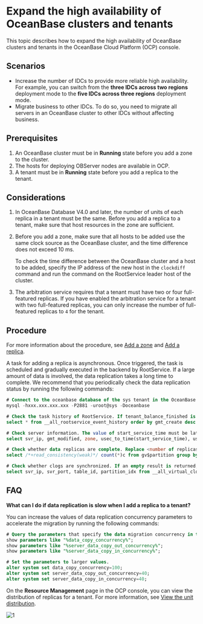 # Expand the high availability of OceanBase clusters and tenants

This topic describes how to expand the high availability of OceanBase clusters and tenants in the OceanBase Cloud Platform (OCP) console.

## Scenarios

* Increase the number of IDCs to provide more reliable high availability. For example, you can switch from the **three IDCs across two regions** deployment mode to the **five IDCs across three regions** deployment mode.
* Migrate business to other IDCs. To do so, you need to migrate all servers in an OceanBase cluster to other IDCs without affecting business.

## Prerequisites

1. An OceanBase cluster must be in **Running** state before you add a zone to the cluster.
2. The hosts for deploying OBServer nodes are available in OCP.
3. A tenant must be in **Running** state before you add a replica to the tenant.

## Considerations

1. In OceanBase Database V4.0 and later, the number of units of each replica in a tenant must be the same. Before you add a replica to a tenant, make sure that host resources in the zone are sufficient.

2. Before you add a zone, make sure that all hosts to be added use the same clock source as the OceanBase cluster, and the time difference does not exceed 10 ms.

   To check the time difference between the OceanBase cluster and a host to be added, specify the IP address of the new host in the `clockdiff` command and run the command on the RootService leader host of the cluster.

3. The arbitration service requires that a tenant must have two or four full-featured replicas. If you have enabled the arbitration service for a tenant with two full-featured replicas, you can only increase the number of full-featured replicas to `4` for the tenant.

## Procedure

For more information about the procedure, see [Add a zone](../600.cluster-functions/500.manage-a-zone/100.create-a-zone.md) and [Add a replica](../700.tenant-functions/1000.manage-tenant-replica/200.create-a-replica.md).

A task for adding a replica is asynchronous. Once triggered, the task is scheduled and gradually executed in the backend by RootService. If a large amount of data is involved, the data replication takes a long time to complete. We recommend that you periodically check the data replication status by running the following commands:

```SQL
# Connect to the oceanbase database of the sys tenant in the OceanBase cluster.
mysql -hxxx.xxx.xxx.xxx -P2881 -uroot@sys -Doceanbase

# Check the task history of RootService. If tenant_balance_finished is displayed, data replication is completed.
select * from __all_rootservice_event_history order by gmt_create desc limit 10;

# Check server information. The value of start_service_time must be later than that of last_offline_time, and the server status must be active.
select svr_ip, gmt_modified, zone, usec_to_time(start_service_time), usec_to_time(last_offline_time), status from __all_server;

# Check whether data replicas are complete. Replace <number of replicas> with the expected number of replicas. If an empty result is returned, data replicas are complete.
select /*+read_consistency(weak)*/ count(*)c from gv$partition group by table_id, partition_id having c != <number of replicas>;

# Check whether clogs are synchronized. If an empty result is returned, clogs are synchronized.
select svr_ip, svr_port, table_id, partition_idx from __all_virtual_clog_stat where is_in_sync= 0 and is_offline = 0 and replica_type != 16;
```

## FAQ

**What can I do if data replication is slow when I add a replica to a tenant?**

You can increase the values of data replication concurrency parameters to accelerate the migration by running the following commands:

```SQL
# Query the parameters that specify the data migration concurrency in the cluster and record the parameter values for rollback later.
show parameters like "%data_copy_concurrency%";
show parameters like "%server_data_copy_out_concurrency%";
show parameters like "%server_data_copy_in_concurrency%";

# Set the parameters to larger values.
alter system set data_copy_concurrency=100;
alter system set server_data_copy_out_concurrency=40;
alter system set server_data_copy_in_concurrency=40;
```

On the **Resource Management** page in the OCP console, you can view the distribution of replicas for a tenant. For more information, see [View the unit distribution](../600.cluster-functions/1000.manage-cluster-resource/100.view-the-unit-distribution.md).

![1](https://obbusiness-private.oss-cn-shanghai.aliyuncs.com/doc/img/ocp/420/420-en/%E6%9F%A5%E7%9C%8Bunit%E6%95%B0%E9%87%8F.png)

